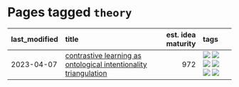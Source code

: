 # Pages tagged `theory`

|last_modified|title|est. idea maturity|tags
|:---|:---|---:|:---|
|2023-04-07|[contrastive learning as ontological intentionality triangulation](../contrastive_learning_as_ontological_intentionality_triangulation.md)|972|[![](https://img.shields.io/badge/tag-meta-3a20e)](../tags/meta.md) [![](https://img.shields.io/badge/tag-philosophy-eac1b9)](../tags/philosophy.md) [![](https://img.shields.io/badge/tag-semiotics-4d35f9)](../tags/semiotics.md) [![](https://img.shields.io/badge/tag-synesthesia-4bcfd8)](../tags/synesthesia.md) [![](https://img.shields.io/badge/tag-theory-fda5ff)](../tags/theory.md) [![](https://img.shields.io/badge/tag-wip-ab4f55)](../tags/wip.md)|